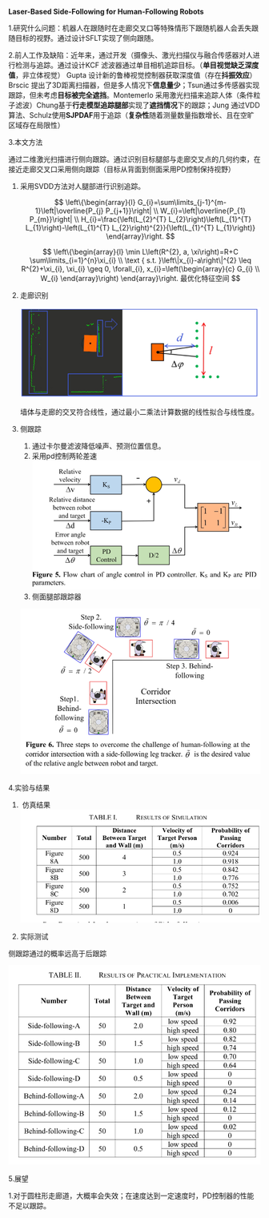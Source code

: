 **Laser-Based Side-Following for Human-Following Robots**

1.研究什么问题：机器人在跟随时在走廊交叉口等特殊情形下跟随机器人会丢失跟随目标的视野。通过设计SFLT实现了侧向跟随。

2.前人工作及缺陷：近年来，通过开发（摄像头、激光扫描仪与融合传感器对人进行检测与追踪。通过设计KCF 滤波器通过单目相机追踪目标。（**单目视觉缺乏深度值**，非立体视觉） Gupta 设计新的鲁棒视觉控制器获取深度值（存在**抖振效应**）Brscic 提出了3D距离扫描器，但是多人情况下**信息量少**；Tsun通过多传感器实现跟踪，但未考虑**目标被完全遮挡**。Montemerlo 采用激光扫描来追踪人体（条件粒子滤波）Chung基于**行走模型追踪腿部**实现了**遮挡情况**下的跟踪；Jung 通过VDD算法、Schulz使用**SJPDAF**用于追踪（**复杂性**随着测量数量指数增长、且在空旷区域存在局限性）



3.本文方法

通过二维激光扫描进行侧向跟踪。通过识别目标腿部与走廊交叉点的几何约束，在接近走廊交叉口采用侧向跟踪（目标从背面到侧面采用PD控制保持视野）

1. 采用SVDD方法对人腿部进行识别追踪。

   
   $$
   \left\{\begin{array}{l}
   G_{i}=\sum\limits_{j-1}^{m-1}\left|\overline{P_{j} P_{j+1}}\right| \\
   W_{i}=\left|\overline{P_{1} P_{m}}\right| \\
   H_{i}=\frac{\left(L_{2}^{T} L_{2}\right)\left(L_{1}^{T} L_{1}\right)-\left(L_{1}^{T} L_{2}\right)^{2}}{\left(L_{1}^{T} L_{1}\right)}
   \end{array}\right.
   $$

   $$
   \left\{\begin{array}{l}
   \min L\left(R^{2}, a, \xi\right)=R+C \sum\limits_{i=1}^{n}\xi_{i} \\
   \text { s.t. }\left\|x_{i}-a\right\|^{2} \leq R^{2}+\xi_{i}, \xi_{i} \geq 0, \forall_{i}, x_{i}=\left(\begin{array}{c}
   G_{i} \\
   W_{i}
   \end{array}\right)
   \end{array}\right.
   最优化特征空间
   $$

   

2. 走廊识别

   ![image-20220831195752717](https://raw.githubusercontent.com/Eircly/eric/main/image-20220831195752717.png)

   墙体与走廊的交叉符合线性，通过最小二乘法计算数据的线性拟合与线性度。

3. 侧跟踪 

   1. 通过卡尔曼滤波降低噪声、预测位置信息。
   2. 采用pd控制两轮差速![image-20220831201043088](https://raw.githubusercontent.com/Eircly/eric/main/image-20220831201043088.png)
   3. 侧面腿部跟踪器

   ![image-20220831200940500](https://raw.githubusercontent.com/Eircly/eric/main/image-20220831200940500.png)

4.实验与结果

1. ​	仿真结果![image-20220831201427057](https://raw.githubusercontent.com/Eircly/eric/main/image-20220831201427057.png)

2.    实际测试

   侧跟踪通过的概率远高于后跟踪

   ![image-20220831201645683](https://raw.githubusercontent.com/Eircly/eric/main/image-20220831201645683.png)

   

5.展望

​    1.对于圆柱形走廊道，大概率会失效；在速度达到一定速度时，PD控制器的性能不足以跟踪。